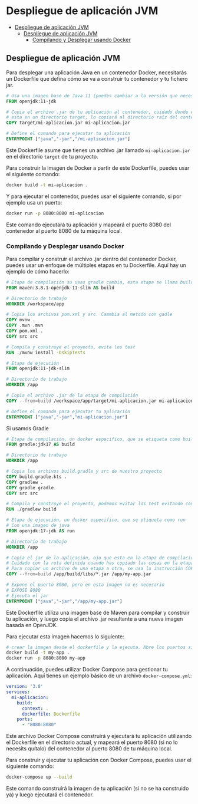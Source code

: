 # Despliegue de aplicación JVM

- [Despliegue de aplicación JVM](#despliegue-de-aplicación-jvm)
  - [Despliegue de aplicación JVM](#despliegue-de-aplicación-jvm-1)
    - [Compilando y Desplegar usando Docker](#compilando-y-desplegar-usando-docker)

## Despliegue de aplicación JVM
Para desplegar una aplicación Java en un contenedor Docker, necesitarás un Dockerfile que defina cómo se va a construir tu contenedor y tu fichero jar.

```Dockerfile
# Usa una imagen base de Java 11 (puedes cambiar a la versión que necesites)
FROM openjdk:11-jdk

# Copia el archivo .jar de tu aplicación al contenedor, cuidado donde esta por ejemplo si 
# esta en un directorio target, lo copiará al directorio raíz del contenedor (Gradle o Maven)
COPY target/mi-aplicacion.jar mi-aplicacion.jar

# Define el comando para ejecutar tu aplicación
ENTRYPOINT ["java","-jar","/mi-aplicacion.jar"]
```

Este Dockerfile asume que tienes un archivo .jar llamado `mi-aplicacion.jar` en el directorio `target` de tu proyecto.

Para construir la imagen de Docker a partir de este Dockerfile, puedes usar el siguiente comando:

```bash
docker build -t mi-aplicacion .
```

Y para ejecutar el contenedor, puedes usar el siguiente comando, si por ejemplo usa un puerto:

```bash
docker run -p 8080:8080 mi-aplicacion
```

Este comando ejecutará tu aplicación y mapeará el puerto 8080 del contenedor al puerto 8080 de tu máquina local.

### Compilando y Desplegar usando Docker
Para compilar y construir el archivo .jar dentro del contenedor Docker, puedes usar un enfoque de múltiples etapas en tu Dockerfile. Aquí hay un ejemplo de cómo hacerlo:

```Dockerfile
# Etapa de compilación su usas gradle cambia, esta etapa se llama build
FROM maven:3.8.1-openjdk-11-slim AS build

# Directorio de trabajo
WORKDIR /workspace/app

# Copia los archivos pom.xml y src. Cammbia al metodo con gadle
COPY mvnw .
COPY .mvn .mvn
COPY pom.xml .
COPY src src

# Compila y construye el proyecto, evita los test
RUN ./mvnw install -DskipTests

# Etapa de ejecución
FROM openjdk:11-jdk-slim

# Directorio de trabajo
WORKDIR /app

# Copia el archivo .jar de la etapa de compilación
COPY --from=build /workspace/app/target/mi-aplicacion.jar mi-aplicacion.jar

# Define el comando para ejecutar tu aplicación
ENTRYPOINT ["java","-jar","mi-aplicacion.jar"]
```

Si usamos Gradle
  
```Dockerfile
# Etapa de compilación, un docker especifico, que se etiqueta como build
FROM gradle:jdk17 AS build

# Directorio de trabajo
WORKDIR /app

# Copia los archivos build.gradle y src de nuestro proyecto
COPY build.gradle.kts .
COPY gradlew .
COPY gradle gradle
COPY src src

# Compila y construye el proyecto, podemos evitar los test evitando con -x test
RUN ./gradlew build

# Etapa de ejecución, un docker especifico, que se etiqueta como run
# Con una imagen de java
FROM openjdk:17-jdk AS run

# Directorio de trabajo
WORKDIR /app

# Copia el jar de la aplicación, ojo que esta en la etapa de compilación, etiquetado como build
# Cuidado con la ruta definida cuando has copiado las cosas en la etapa de compilación
# Para copiar un archivo de una etapa a otra, se usa la instrucción COPY --from=etapaOrigen
COPY --from=build /app/build/libs/*.jar /app/my-app.jar

# Expone el puerto 8080, pero en esta imagen no es necesario
# EXPOSE 8080
# Ejecuta el jar
ENTRYPOINT ["java","-jar","/app/my-app.jar"]
```

Este Dockerfile utiliza una imagen base de Maven para compilar y construir tu aplicación, y luego copia el archivo .jar resultante a una nueva imagen basada en OpenJDK.

Para ejecutar esta imagen hacemos lo siguiente:

```bash
# crear la imagen desde el dockerfile y la ejecuta. Abre los puertos si los necesitas
docker build -t my-app .
docker run -p 8080:8080 my-app
```

A continuación, puedes utilizar Docker Compose para gestionar tu aplicación. Aquí tienes un ejemplo básico de un archivo `docker-compose.yml`:

```yaml
version: '3.8'
services:
  mi-aplicacion:
    build:
      context: .
      dockerfile: Dockerfile
    ports:
      - "8080:8080"
```

Este archivo Docker Compose construirá y ejecutará tu aplicación utilizando el Dockerfile en el directorio actual, y mapeará el puerto 8080 (si no lo necesits quítalo) del contenedor al puerto 8080 de tu máquina local.

Para construir y ejecutar tu aplicación con Docker Compose, puedes usar el siguiente comando:

```bash
docker-compose up --build
```

Este comando construirá la imagen de tu aplicación (si no se ha construido ya) y luego ejecutará el contenedor.